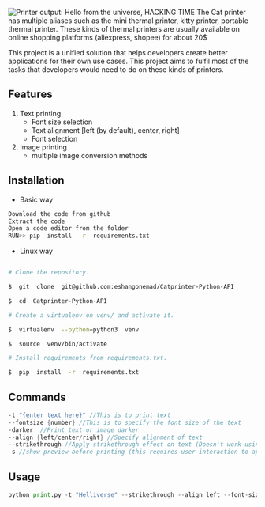 ![Printer output: Hello from the universe, HACKING TIME](https://cloud-13i9niifd-hack-club-bot.vercel.app/0printer.jpg)
The Cat printer has multiple aliases such as the mini thermal printer, kitty printer, portable thermal printer. These kinds of thermal printers are usually available on online shopping platforms (aliexpress, shopee) for about 20$ 

This project is a unified solution that helps developers create better applications for their own use cases. This project aims to fulfil most of the tasks that developers would need to do on these kinds of printers.

## Features

 1. Text printing
	- Font size selection
	- Text alignment [left (by default), center, right]
	- Font selection
 2. Image printing 
	- multiple image conversion methods
## Installation
	
 - Basic way
		
```bash
Download the code from github
Extract the code
Open a code editor from the folder
RUN>> pip  install  -r  requirements.txt
```
 - Linux way

```bash

# Clone the repository.

$  git  clone  git@github.com:eshangonemad/Catprinter-Python-API

$  cd  Catprinter-Python-API

# Create a virtualenv on venv/ and activate it.

$  virtualenv  --python=python3  venv

$  source  venv/bin/activate

# Install requirements from requirements.txt.

$  pip  install  -r  requirements.txt

```
## Commands
```objective-c
-t "{enter text here}" //This is to print text
--fontsize {number} //This is to specify the font size of the text
-darker  //Print text or image darker
--align {left/center/right} //Specify alignment of text
--strikethrough //Apply strikethrough effect on text (Doesn't work using align)
-s //show preview before printing (this requires user interaction to approve printing)

```
## Usage
```python
python print.py -t "Helliverse" --strikethrough --align left --font-size 60 -darker -s 
```